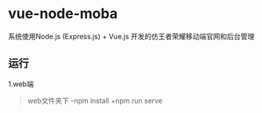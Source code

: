 # vue-node-moba
系统使用Node.js (Express.js) + Vue.js 开发的仿王者荣耀移动端官网和后台管理
## 运行
1.web端
  >web文件夹下
  -npm install
  +npm run serve
